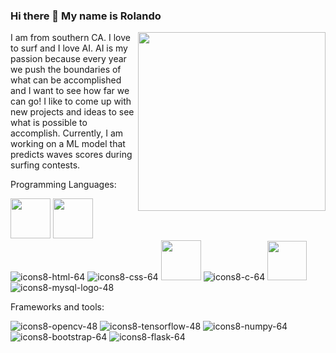 ### Hi there 👋 My name is Rolando
<img src="https://user-images.githubusercontent.com/38510643/168483308-be83aee0-67f0-4ab9-8fe9-1fb489d40ec2.gif" width="300" align = 'right' height="286">
I am from southern CA. I love to surf and I love AI. AI is my passion because every year we push the boundaries of what can be accomplished and I want to see how far we can go! I like to come up with new projects and ideas to see what is possible to accomplish. Currently, I am working on a ML model that predicts waves scores during surfing contests. <p align="left">
  
  Programming Languages:<p>
  <img src="https://user-images.githubusercontent.com/38510643/168484964-731874a7-84d7-4dbc-a692-4f400b5a76e5.gif" width=64 height=64>
  <img src="https://user-images.githubusercontent.com/38510643/168484989-0ad74c45-f718-419b-98e9-36a8cb94db27.gif" width=64 height=64>
  ![icons8-html-64](https://user-images.githubusercontent.com/38510643/168485076-dc8740d7-9a21-42be-9a36-fa410316a1dd.png)
  ![icons8-css-64](https://user-images.githubusercontent.com/38510643/168485080-4f367f9a-a018-47c3-8b49-378fe0bbbedf.png)
  <img src="https://user-images.githubusercontent.com/38510643/168485085-b72528d3-6488-43bc-9dea-c82dcae4b65a.png" width=64 height=64>
  ![icons8-c-64](https://user-images.githubusercontent.com/38510643/168485367-219db0cd-2c10-451e-8f5d-cde767afd6cd.png)
  <img src="https://user-images.githubusercontent.com/38510643/168485404-cdc68a1e-55e0-4537-bddc-6e9e21235166.png" width=63 height=63>
  ![icons8-mysql-logo-48](https://user-images.githubusercontent.com/38510643/168485484-0172fbd6-113e-4c54-8ac0-c77aef5a8340.png)</p>
  </p>
  


  Frameworks and tools:<p>
  ![icons8-opencv-48](https://user-images.githubusercontent.com/38510643/168485326-4a8e6919-375e-42bb-b2ae-2f968cf5b276.png)
  ![icons8-tensorflow-48](https://user-images.githubusercontent.com/38510643/168485299-680b41a4-d9e0-4a8a-955d-7ab06ab67c68.png)
  ![icons8-numpy-64](https://user-images.githubusercontent.com/38510643/170463416-26c46b3b-c3a4-4b97-befb-c806ce60a2d5.png)
  ![icons8-bootstrap-64](https://user-images.githubusercontent.com/38510643/170463133-8e3e5752-fe16-4b98-9e35-e47c4b5380b5.png)
  ![icons8-flask-64](https://user-images.githubusercontent.com/38510643/174056323-550b50fd-99e1-481c-a018-810e21f94bf3.png)

